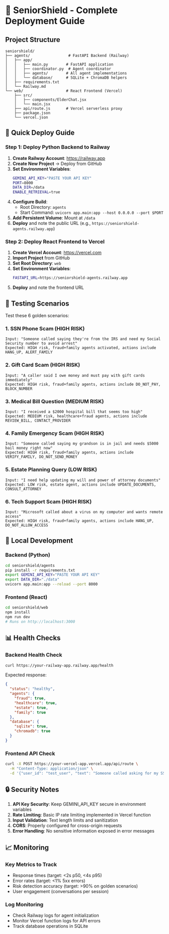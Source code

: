 # 🚀 SeniorShield - Complete Deployment Guide

## **Project Structure**
```
seniorshield/
├── agents/                 # FastAPI Backend (Railway)
│   ├── app/
│   │   ├── main.py        # FastAPI application
│   │   ├── coordinator.py  # Agent coordinator
│   │   ├── agents/        # All agent implementations
│   │   └── database/      # SQLite + ChromaDB helpers
│   ├── requirements.txt
│   └── Railway.md
└── web/                   # React Frontend (Vercel)
    ├── src/
    │   ├── components/ElderChat.jsx
    │   └── main.jsx
    ├── api/route.js       # Vercel serverless proxy
    ├── package.json
    └── vercel.json
```

## **🎯 Quick Deploy Guide**

### **Step 1: Deploy Python Backend to Railway**

1. **Create Railway Account**: https://railway.app
2. **Create New Project** → Deploy from GitHub
3. **Set Environment Variables**:
   ```bash
   GEMINI_API_KEY="PASTE YOUR API KEY"
   PORT=8000
   DATA_DIR=/data
   ENABLE_RETRIEVAL=true
   ```
4. **Configure Build**:
   - Root Directory: `agents`
   - Start Command: `uvicorn app.main:app --host 0.0.0.0 --port $PORT`
5. **Add Persistent Volume**: Mount at `/data`
6. **Deploy** and note the public URL (e.g., `https://seniorshield-agents.railway.app`)

### **Step 2: Deploy React Frontend to Vercel**

1. **Create Vercel Account**: https://vercel.com
2. **Import Project** from GitHub
3. **Set Root Directory**: `web`
4. **Set Environment Variables**:
   ```bash
   FASTAPI_URL=https://seniorshield-agents.railway.app
   ```
5. **Deploy** and note the frontend URL

## **🧪 Testing Scenarios**

Test these 6 golden scenarios:

### **1. SSN Phone Scam (HIGH RISK)**
```
Input: "Someone called saying they're from the IRS and need my Social Security number to avoid arrest"
Expected: HIGH risk, fraud+family agents activated, actions include HANG_UP, ALERT_FAMILY
```

### **2. Gift Card Scam (HIGH RISK)**  
```
Input: "A caller said I owe money and must pay with gift cards immediately"
Expected: HIGH risk, fraud+family agents, actions include DO_NOT_PAY, BLOCK_NUMBER
```

### **3. Medical Bill Question (MEDIUM RISK)**
```
Input: "I received a $2000 hospital bill that seems too high"
Expected: MEDIUM risk, healthcare+fraud agents, actions include REVIEW_BILL, CONTACT_PROVIDER
```

### **4. Family Emergency Scam (HIGH RISK)**
```
Input: "Someone called saying my grandson is in jail and needs $5000 bail money right now"
Expected: HIGH risk, fraud+family agents, actions include VERIFY_FAMILY, DO_NOT_SEND_MONEY
```

### **5. Estate Planning Query (LOW RISK)**
```
Input: "I need help updating my will and power of attorney documents"
Expected: LOW risk, estate agent, actions include UPDATE_DOCUMENTS, CONSULT_ATTORNEY
```

### **6. Tech Support Scam (HIGH RISK)**
```
Input: "Microsoft called about a virus on my computer and wants remote access"
Expected: HIGH risk, fraud+family agents, actions include HANG_UP, DO_NOT_ALLOW_ACCESS
```

## **🔧 Local Development**

### **Backend (Python)**
```bash
cd seniorshield/agents
pip install -r requirements.txt
export GEMINI_API_KEY="PASTE YOUR API KEY"
export DATA_DIR="./data"
uvicorn app.main:app --reload --port 8000
```

### **Frontend (React)**
```bash
cd seniorshield/web
npm install
npm run dev
# Runs on http://localhost:3000
```

## **📊 Health Checks**

### **Backend Health Check**
```bash
curl https://your-railway-app.railway.app/health
```
Expected response:
```json
{
  "status": "healthy",
  "agents": {
    "fraud": true,
    "healthcare": true,
    "estate": true,
    "family": true
  },
  "database": {
    "sqlite": true,
    "chromadb": true
  }
}
```

### **Frontend API Check**
```bash
curl -X POST https://your-vercel-app.vercel.app/api/route \
  -H "Content-Type: application/json" \
  -d '{"user_id": "test_user", "text": "Someone called asking for my SSN"}'
```

## **🔒 Security Notes**

1. **API Key Security**: Keep GEMINI_API_KEY secure in environment variables
2. **Rate Limiting**: Basic IP rate limiting implemented in Vercel function
3. **Input Validation**: Text length limits and sanitization
4. **CORS**: Properly configured for cross-origin requests
5. **Error Handling**: No sensitive information exposed in error messages

## **📈 Monitoring**

### **Key Metrics to Track**
- Response times (target: <2s p50, <4s p95)
- Error rates (target: <1% 5xx errors)
- Risk detection accuracy (target: >90% on golden scenarios)
- User engagement (conversations per session)

### **Log Monitoring**
- Check Railway logs for agent initialization
- Monitor Vercel function logs for API errors
- Track database operations in SQLite
